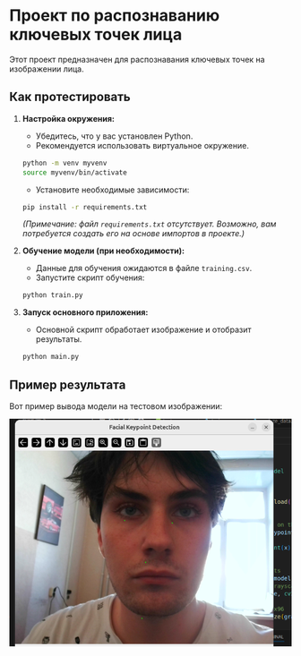 # Проект по распознаванию ключевых точек лица

Этот проект предназначен для распознавания ключевых точек на изображении лица.

## Как протестировать

1.  **Настройка окружения:**
    *   Убедитесь, что у вас установлен Python.
    *   Рекомендуется использовать виртуальное окружение.
    ```bash
    python -m venv myvenv
    source myvenv/bin/activate
    ```
    *   Установите необходимые зависимости:
    ```bash
    pip install -r requirements.txt 
    ```
    *(Примечание: файл `requirements.txt` отсутствует. Возможно, вам потребуется создать его на основе импортов в проекте.)*

2.  **Обучение модели (при необходимости):**
    *   Данные для обучения ожидаются в файле `training.csv`.
    *   Запустите скрипт обучения:
    ```bash
    python train.py
    ```

3.  **Запуск основного приложения:**
    *   Основной скрипт обработает изображение и отобразит результаты.
    ```bash
    python main.py
    ```

## Пример результата

Вот пример вывода модели на тестовом изображении:

![Результат работы проекта](image.png)
